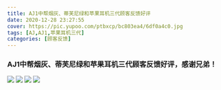 ```yaml
---
title: AJ1中帮烟灰、蒂芙尼绿和苹果耳机三代顾客反馈好评
date: 2020-12-28 23:27:55
cover: https://pic.yupoo.com/ptbxcp/bc803ea4/6df0a4c0.jpg
tags: [AJ,AJ1,苹果耳机三代]
categories: [顾客反馈]
---
```


###  AJ1中帮烟灰、蒂芙尼绿和苹果耳机三代顾客反馈好评，感谢兄弟！
![](https://pic.yupoo.com/ptbxcp/9ddc73ef/5fff3d32.jpg)
![](https://pic.yupoo.com/ptbxcp/0cd29d65/c32079db.jpg)
![](https://pic.yupoo.com/ptbxcp/a59f973d/b6596ea0.jpg)
![](https://pic.yupoo.com/ptbxcp/bc803ea4/6df0a4c0.jpg)

